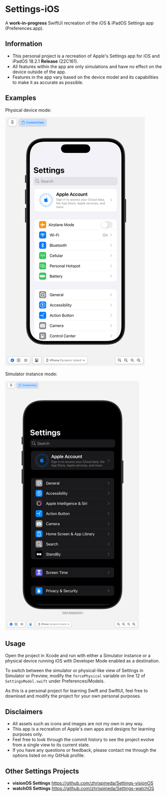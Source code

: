 # Settings-iOS
A **work-in-progress** SwiftUI recreation of the iOS & iPadOS Settings app (Preferences.app).

## Information
- This personal project is a recreation of Apple's Settings app for iOS and iPadOS 18.2.1 **Release** (22C161).
- All features within the app are only simulations and have no effect on the device outside of the app.
- Features in the app vary based on the device model and its capabilities to make it as accurate as possible.

## Examples
Physical device mode:

![A GIF displaying the project‘s Settings app on different devices including a Dynamic Island iPhone, iPhone with Touch ID, and an 11-inch iPad. It is similar to the Settings layout of a physical device.](Assets/SettingsPhysical.gif)

Simulator instance mode:

![A GIF displaying the project‘s Settings app on different devices including a Dynamic Island iPhone, iPhone with Touch ID, and an 11-inch iPad. It is similar to the Settings layout of a Simulator instance.](Assets/SettingsSimulator.gif)

## Usage
Open the project in Xcode and run with either a Simulator instance or a physical device running iOS with Developer Mode enabled as a destination.

To switch between the simulator or physical-like view of Settings in Simulator or Preview, modify the `forcePhysical` variable on line 12 of `SettingsModel.swift` under Preferences/Models.

As this is a personal project for learning Swift and SwiftUI, feel free to download and modify the project for your own personal purposes.

## Disclaimers
- All assets such as icons and images are not my own in any way.
- This app is a recreation of Apple's own apps and designs for learning purposes only.
- Feel free to look through the commit history to see the project evolve from a single view to its current state.
- If you have any questions or feedback, please contact me through the options listed on my GitHub profile.

## Other Settings Projects
- **visionOS Settings** https://github.com/zhrispineda/Settings-visionOS
- **watchOS Settings** https://github.com/zhrispineda/Settings-watchOS
